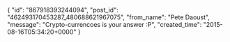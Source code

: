 {
   "id": "867918393244094",
   "post_id": "462493170453287_480688621967075",
   "from_name": "Pete Daoust",
   "message": "Crypto-currencoes is your answer :P",
   "created_time": "2015-08-16T05:34:20+0000"
 }
